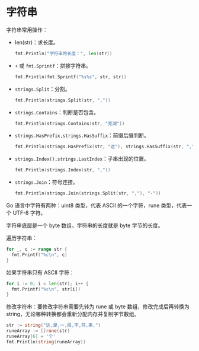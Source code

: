 # 字符串

字符串常用操作：

- len(str)：求长度。

  ```go
  fmt.Println("字符串的长度：", len(str))
  ```

- `+` 或 `fmt.Sprintf`：拼接字符串。

  ```go
  fmt.Println(fmt.Sprintf("%s%s", str, str))
  ```

- `strings.Split`：分割。

  ```go
  fmt.Println(strings.Split(str, ","))
  ```

- `strings.Contains`：判断是否包含。

  ```go
  fmt.Println(strings.Contains(str, "芜湖"))
  ```

- `strings.HasPrefix,strings.HasSuffix`：前缀后缀判断。

  ```go
  fmt.Println(strings.HasPrefix(str, "这"), strings.HasSuffix(str, ","))
  ```

- `strings.Index(),strings.LastIndex`：子串出现的位置。

  ```go
  fmt.Println(strings.Index(str, ","))
  ```

- `strings.Join`：符号连接。

  ```go
  fmt.Println(strings.Join(strings.Split(str, ","), "-"))
  ```

Go 语言中字符有两种：uint8 类型，代表 ASCII 的一个字符，rune 类型，代表一个 UTF-8 字符。

字符串底层是一个 byte 数组，字符串的长度就是 byte 字节的长度。

遍历字符串：

```go
for _, c := range str {
  fmt.Printf("%c\n", c)
}
```

如果字符串只有 ASCII 字符：

```go
for i := 0; i < len(str); i++ {
  fmt.Printf("%c\n", str[i])
}
```

修改字符串：要修改字符串需要先转为 rune 或 byte 数组，修改完成后再转换为 string，无论哪种转换都会重新分配内存并复制字节数组。

```go
str := string("这,是,一,段,字,符,串,")
runeArray := []rune(str)
runeArray[6] = '个'
fmt.Println(string(runeArray))
```
